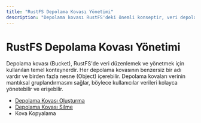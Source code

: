 ```yaml
---
title: "RustFS Depolama Kovası Yönetimi"
description: "Depolama kovası RustFS'deki önemli konseptir, veri depolamanın temel konteyneridır. Depolama kovası yönetimi oluşturma/silme, kopyalama vb. içerir."
---
```


# RustFS Depolama Kovası Yönetimi

Depolama kovası (Bucket), RustFS'de veri düzenlemek ve yönetmek için kullanılan temel konteynerdir. Her depolama kovasının benzersiz bir adı vardır ve birden fazla nesne (Object) içerebilir. Depolama kovaları verinin mantıksal gruplandırmasını sağlar, böylece kullanıcılar verileri kolayca yönetebilir ve erişebilir.


- [Depolama Kovası Oluşturma](./creation.md)
- [Depolama Kovası Silme](./deletion.md)
- Kova Kopyalama

